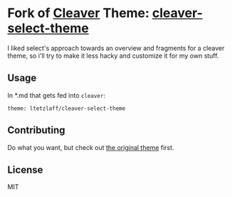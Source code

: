 # Fork of [Cleaver](https://github.com/jdan/cleaver) Theme: [cleaver-select-theme](https://github.com/select/cleaver-select-theme)

I liked select's approach towards an overview and fragments for a cleaver theme,
so i'll try to make it less hacky and customize it for my own stuff.

## Usage

In *.md that gets fed into `cleaver`:

```
theme: ltetzlaff/cleaver-select-theme
```

## Contributing

Do what you want, but check out [the original theme](https://github.com/select/cleaver-select-theme) first.

## License

MIT